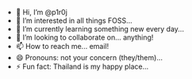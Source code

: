 - 👋 Hi, I’m @p1r0j
- 👀 I’m interested in all things FOSS...
- 🌱 I’m currently learning something new every day...
- 💞️ I’m looking to collaborate on... anything!
- 📫 How to reach me... email!
- 😄 Pronouns: not your concern (they/them)...
- ⚡ Fun fact: Thailand is my happy place...
